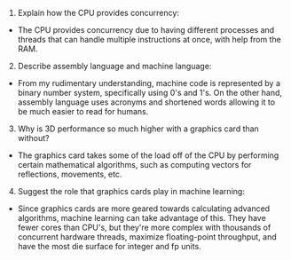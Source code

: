 <!-- Answers to the Short Answer Essay Questions go here -->

1.  Explain how the CPU provides concurrency:

- The CPU provides concurrency due to having different processes and threads that can handle multiple instructions at once, with help from the RAM.

2.  Describe assembly language and machine language:

- From my rudimentary understanding, machine code is represented by a binary number system, specifically using 0's and 1's. On the other hand, assembly language uses acronyms and shortened words allowing it to be much easier to read for humans.

3.  Why is 3D performance so much higher with a graphics card than without?

- The graphics card takes some of the load off of the CPU by performing certain mathematical algorithms, such as computing vectors for reflections, movements, etc.

4.  Suggest the role that graphics cards play in machine learning:

- Since graphics cards are more geared towards calculating advanced algorithms, machine learning can take advantage of this. They have fewer cores than CPU's, but they're more complex with thousands of concurrent hardware threads, maximize floating-point throughput, and have the most die surface for integer and fp units.

